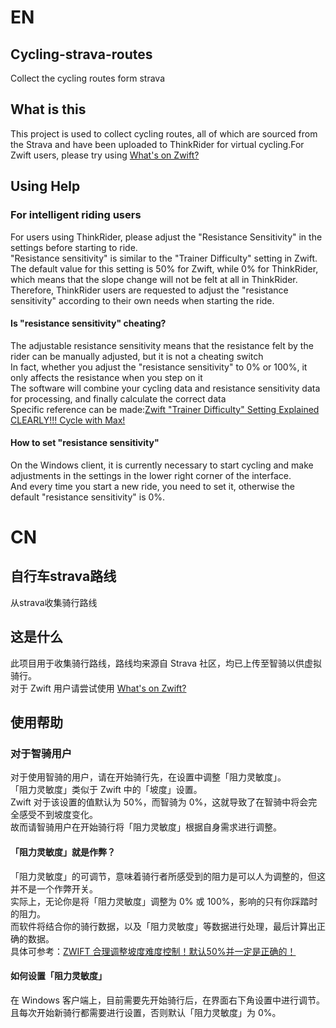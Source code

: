 # EN
## Cycling-strava-routes
Collect the cycling routes form strava

## What is this
This project is used to collect cycling routes, all of which are sourced from the Strava and have been uploaded to ThinkRider for virtual cycling.For Zwift users, please try using [What's on Zwift?](https://whatsonzwift.com/)

## Using Help
### For intelligent riding users
For users using ThinkRider, please adjust the "Resistance Sensitivity" in the settings before starting to ride.<br />
"Resistance sensitivity" is similar to the "Trainer Difficulty" setting in Zwift.<br />
The default value for this setting is 50% for Zwift, while 0% for ThinkRider, which means that the slope change will not be felt at all in ThinkRider.<br />
Therefore, ThinkRider users are requested to adjust the "resistance sensitivity" according to their own needs when starting the ride.

#### Is "resistance sensitivity" cheating?
The adjustable resistance sensitivity means that the resistance felt by the rider can be manually adjusted, but it is not a cheating switch<br />
In fact, whether you adjust the "resistance sensitivity" to 0% or 100%, it only affects the resistance when you step on it<br />
The software will combine your cycling data and resistance sensitivity data for processing, and finally calculate the correct data<br />
Specific reference can be made:[Zwift "Trainer Difficulty" Setting Explained CLEARLY!!! Cycle with Max!](https://youtu.be/dRTMxPgWuzU?si=-Hq1RI22trTQ4KZA)

#### How to set "resistance sensitivity"
On the Windows client, it is currently necessary to start cycling and make adjustments in the settings in the lower right corner of the interface.<br />
And every time you start a new ride, you need to set it, otherwise the default "resistance sensitivity" is 0%.

# CN
## 自行车strava路线
从strava收集骑行路线

## 这是什么
此项目用于收集骑行路线，路线均来源自 Strava 社区，均已上传至智骑以供虚拟骑行。<br />
对于 Zwift 用户请尝试使用 [What's on Zwift?](https://whatsonzwift.com/)

## 使用帮助
### 对于智骑用户
对于使用智骑的用户，请在开始骑行先，在设置中调整「阻力灵敏度」。<br />
「阻力灵敏度」类似于 Zwift 中的「坡度」设置。<br />
Zwift 对于该设置的值默认为 50%，而智骑为 0%，这就导致了在智骑中将会完全感受不到坡度变化。<br />
故而请智骑用户在开始骑行将「阻力灵敏度」根据自身需求进行调整。

#### 「阻力灵敏度」就是作弊？
「阻力灵敏度」的可调节，意味着骑行者所感受到的阻力是可以人为调整的，但这并不是一个作弊开关。<br />
实际上，无论你是将「阻力灵敏度」调整为 0% 或 100%，影响的只有你踩踏时的阻力。<br />
而软件将结合你的骑行数据，以及「阻力灵敏度」等数据进行处理，最后计算出正确的数据。<br />
具体可参考：[ZWIFT 合理调整坡度难度控制！默认50%并一定是正确的！](https://www.bilibili.com/video/BV1AM411o7W9/?vd_source=1c30a51b082c1cb45f3da2740a477c26)

#### 如何设置「阻力灵敏度」
在 Windows 客户端上，目前需要先开始骑行后，在界面右下角设置中进行调节。<br />
且每次开始新骑行都需要进行设置，否则默认「阻力灵敏度」为 0%。
